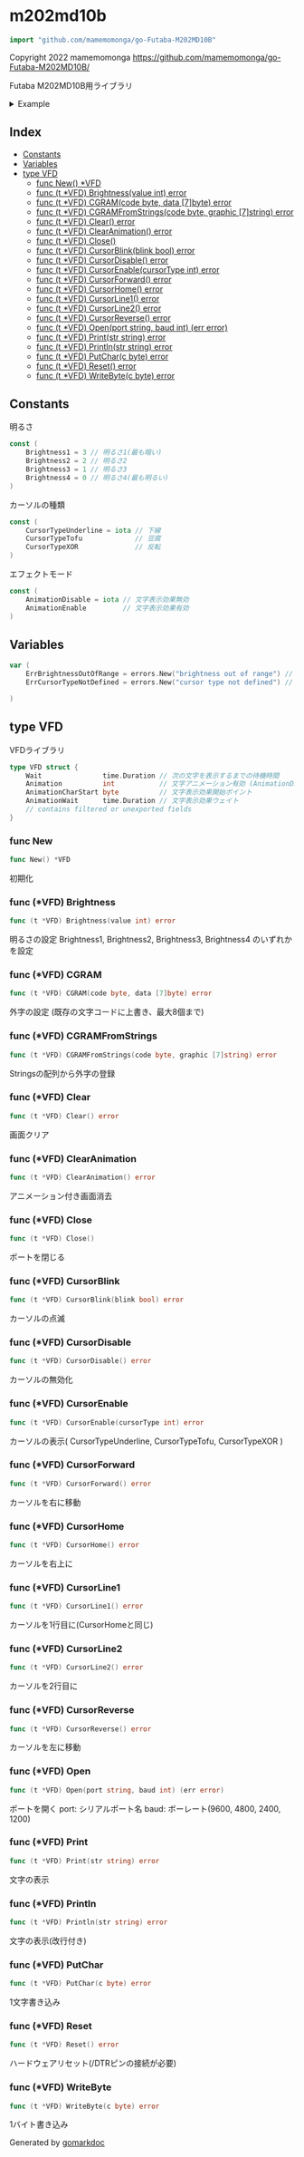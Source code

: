 <!-- Code generated by gomarkdoc. DO NOT EDIT -->

# m202md10b

```go
import "github.com/mamemomonga/go-Futaba-M202MD10B"
```

Copyright 2022 mamemomonga https://github.com/mamemomonga/go-Futaba-M202MD10B/

Futaba M202MD10B用ライブラリ

<details><summary>Example</summary>
<p>

```go
package main

import (
	"fmt"
	M202MD10B "github.com/mamemomonga/go-Futaba-M202MD10B"
	"log"
)

func main() {
	v := M202MD10B.New()
	var err error

	err = v.Open("/dev/cu.usbserial-1101", 9600)
	if err != nil {
		log.Fatal(err)
	}
	defer v.Close()

	err = v.Brightness(M202MD10B.Brightness4)
	if err != nil {
		log.Fatal(err)
	}

	err = v.CursorDisable()
	if err != nil {
		log.Fatal(err)
	}

	err = v.Clear()
	if err != nil {
		log.Fatal(err)
	}

	err = v.Print("Hello World!")
	if err != nil {
		log.Fatal(err)
	}
	fmt.Println("OK")
}
```

#### Output

```
OK
```

</p>
</details>

## Index

- [Constants](<#constants>)
- [Variables](<#variables>)
- [type VFD](<#type-vfd>)
  - [func New() *VFD](<#func-new>)
  - [func (t *VFD) Brightness(value int) error](<#func-vfd-brightness>)
  - [func (t *VFD) CGRAM(code byte, data [7]byte) error](<#func-vfd-cgram>)
  - [func (t *VFD) CGRAMFromStrings(code byte, graphic [7]string) error](<#func-vfd-cgramfromstrings>)
  - [func (t *VFD) Clear() error](<#func-vfd-clear>)
  - [func (t *VFD) ClearAnimation() error](<#func-vfd-clearanimation>)
  - [func (t *VFD) Close()](<#func-vfd-close>)
  - [func (t *VFD) CursorBlink(blink bool) error](<#func-vfd-cursorblink>)
  - [func (t *VFD) CursorDisable() error](<#func-vfd-cursordisable>)
  - [func (t *VFD) CursorEnable(cursorType int) error](<#func-vfd-cursorenable>)
  - [func (t *VFD) CursorForward() error](<#func-vfd-cursorforward>)
  - [func (t *VFD) CursorHome() error](<#func-vfd-cursorhome>)
  - [func (t *VFD) CursorLine1() error](<#func-vfd-cursorline1>)
  - [func (t *VFD) CursorLine2() error](<#func-vfd-cursorline2>)
  - [func (t *VFD) CursorReverse() error](<#func-vfd-cursorreverse>)
  - [func (t *VFD) Open(port string, baud int) (err error)](<#func-vfd-open>)
  - [func (t *VFD) Print(str string) error](<#func-vfd-print>)
  - [func (t *VFD) Println(str string) error](<#func-vfd-println>)
  - [func (t *VFD) PutChar(c byte) error](<#func-vfd-putchar>)
  - [func (t *VFD) Reset() error](<#func-vfd-reset>)
  - [func (t *VFD) WriteByte(c byte) error](<#func-vfd-writebyte>)


## Constants

明るさ

```go
const (
    Brightness1 = 3 // 明るさ1(最も暗い)
    Brightness2 = 2 // 明るさ2
    Brightness3 = 1 // 明るさ3
    Brightness4 = 0 // 明るさ4(最も明るい)
)
```

カーソルの種類

```go
const (
    CursorTypeUnderline = iota // 下線
    CursorTypeTofu             // 豆腐
    CursorTypeXOR              // 反転
)
```

エフェクトモード

```go
const (
    AnimationDisable = iota // 文字表示効果無効
    AnimationEnable         // 文字表示効果有効
)
```

## Variables

```go
var (
    ErrBrightnessOutOfRange = errors.New("brightness out of range") // 明るさ設定が範囲外
    ErrCursorTypeNotDefined = errors.New("cursor type not defined") // カーソルの種類が範囲外

)
```

## type VFD

VFDライブラリ

```go
type VFD struct {
    Wait               time.Duration // 次の文字を表示するまでの待機時間
    Animation          int           // 文字アニメーション有効 (AnimationDisable:無効 /  AnimationEnable:有効)
    AnimationCharStart byte          // 文字表示効果開始ポイント
    AnimationWait      time.Duration // 文字表示効果ウェイト
    // contains filtered or unexported fields
}
```

### func New

```go
func New() *VFD
```

初期化

### func \(\*VFD\) Brightness

```go
func (t *VFD) Brightness(value int) error
```

明るさの設定 Brightness1\, Brightness2\, Brightness3\, Brightness4 のいずれかを設定

### func \(\*VFD\) CGRAM

```go
func (t *VFD) CGRAM(code byte, data [7]byte) error
```

外字の設定 \(既存の文字コードに上書き、最大8個まで\)

### func \(\*VFD\) CGRAMFromStrings

```go
func (t *VFD) CGRAMFromStrings(code byte, graphic [7]string) error
```

Stringsの配列から外字の登録

### func \(\*VFD\) Clear

```go
func (t *VFD) Clear() error
```

画面クリア

### func \(\*VFD\) ClearAnimation

```go
func (t *VFD) ClearAnimation() error
```

アニメーション付き画面消去

### func \(\*VFD\) Close

```go
func (t *VFD) Close()
```

ポートを閉じる

### func \(\*VFD\) CursorBlink

```go
func (t *VFD) CursorBlink(blink bool) error
```

カーソルの点滅

### func \(\*VFD\) CursorDisable

```go
func (t *VFD) CursorDisable() error
```

カーソルの無効化

### func \(\*VFD\) CursorEnable

```go
func (t *VFD) CursorEnable(cursorType int) error
```

カーソルの表示\( CursorTypeUnderline\, CursorTypeTofu\, CursorTypeXOR \)

### func \(\*VFD\) CursorForward

```go
func (t *VFD) CursorForward() error
```

カーソルを右に移動

### func \(\*VFD\) CursorHome

```go
func (t *VFD) CursorHome() error
```

カーソルを右上に

### func \(\*VFD\) CursorLine1

```go
func (t *VFD) CursorLine1() error
```

カーソルを1行目に\(CursorHomeと同じ\)

### func \(\*VFD\) CursorLine2

```go
func (t *VFD) CursorLine2() error
```

カーソルを2行目に

### func \(\*VFD\) CursorReverse

```go
func (t *VFD) CursorReverse() error
```

カーソルを左に移動

### func \(\*VFD\) Open

```go
func (t *VFD) Open(port string, baud int) (err error)
```

ポートを開く port: シリアルポート名 baud: ボーレート\(9600\, 4800\, 2400\, 1200\)

### func \(\*VFD\) Print

```go
func (t *VFD) Print(str string) error
```

文字の表示

### func \(\*VFD\) Println

```go
func (t *VFD) Println(str string) error
```

文字の表示\(改行付き\)

### func \(\*VFD\) PutChar

```go
func (t *VFD) PutChar(c byte) error
```

1文字書き込み

### func \(\*VFD\) Reset

```go
func (t *VFD) Reset() error
```

ハードウェアリセット\(/DTRピンの接続が必要\)

### func \(\*VFD\) WriteByte

```go
func (t *VFD) WriteByte(c byte) error
```

1バイト書き込み



Generated by [gomarkdoc](<https://github.com/princjef/gomarkdoc>)
